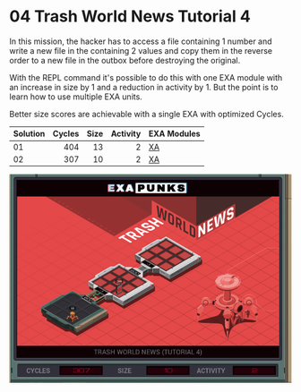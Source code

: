 # 04 Trash World News Tutorial 4

In this mission, the hacker has to access a file containing 1 number and write a new file in the containing 2 values and copy them in the reverse order to a new file in the outbox before destroying the original.

With the REPL command it's possible to do this with one EXA module with an increase in size by 1 and a reduction in activity by 1. But the point is to learn how to use multiple EXA units.

Better size scores are achievable with a single EXA with optimized Cycles.

| Solution | Cycles | Size | Activity | EXA Modules|
|:---------|-------:|-----:|---------:|------------|
| 01       |    404 |   13 |        2 | [XA](01-XA.exa) |
| 02       |    307 |   10 |        2 | [XA](02-XA.exa) |

![Solution 01](EXAPUNKS%20-%20TRASH%20WORLD%20NEWS.gif "Solution 01")
